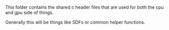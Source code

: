 This folder contains the shared c header files that are used for both the cpu and gpu side of things.

Generally this will be things like SDFs or common helper functions.